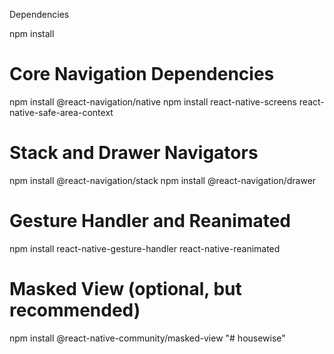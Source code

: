 Dependencies

npm install
# Core Navigation Dependencies
npm install @react-navigation/native
npm install react-native-screens react-native-safe-area-context

# Stack and Drawer Navigators
npm install @react-navigation/stack
npm install @react-navigation/drawer

# Gesture Handler and Reanimated
npm install react-native-gesture-handler react-native-reanimated

# Masked View (optional, but recommended)
npm install @react-native-community/masked-view
"# housewise" 

